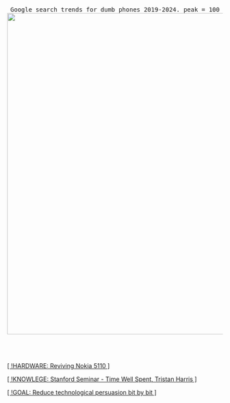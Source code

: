 <div align="center"> 
<br><br><br>
</div>
<div align="center"> 
<br><br><br>
<samp> Google search trends for dumb phones 2019-2024. peak = 100 </samp>
<img src="https://github.com/user-attachments/assets/682e366f-9c13-4d04-9001-082174fe5772" width="750"></img>




<div align="left"> 
<br><br><br>


[[ !HARDWARE: Reviving Nokia 5110 ]](https://opsbros.com/nokia-5110-back-from-the-dead/)

[[ !KNOWLEGE: Stanford Seminar - Time Well Spent, Tristan Harris ]](https://www.youtube.com/watch?v=anEykhlBd-Q&t=828s)

[[ !GOAL: Reduce technological persuasion bit by bit ]]()



<br>


</div>

</div>

</div>
<br><br><br>
